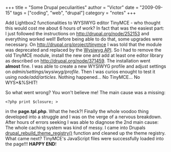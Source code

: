 +++
title = "Some Drupal peculiarities"
author = "Victor"
date = "2009-09-15"
tags = ["coding", "web", "drupal"]
category = "notes"
+++

Add Lightbox2 functionalities to WYSIWYG editor TinyMCE - who thought this would cost me about 6 hours of work? In fact that was the easiest part: I just followed the instructions on <http://drupal.org/node/252153> and everything worked well! Before being able to do that, some upgrades were necessary. On <http://drupal.org/project/tinymce> I was told that the module was deprecated and replaced by the [Wysiwyg API][1]. So I had to remove the old TinyMCE module, install the new one and add at least one editor library as described on <http://drupal.org/node/371459>. The installation went **almost** fine. I was able to create a new WYSIWYG profile and adjust settings on *admin/settings/wysiwyg/profile*. Then I was curios enought to test it using *node/add/articles*. Nothing happened... No TinyMCE... No WYS*&%SHIT!

So what went wrong? You won't believe me! The main cause was a missing:

~~~.shell
<?php print $closure; >
~~~

in the **page.tpl.php**. What the heck?! Finally the whole voodoo thing developed into a struggle and I was on the verge of a nervous breakdown. After hours of errors seeking I was able to diagnose the 2nd main cause: The whole caching system was kind of messy. I came into Drupals [drupal_rebuild_theme_registry()][2] function and cleaned up the theme registry. What came next? TinyMCE's JavaScript files were successfully loaded into the page!!! **HAPPY END**!

[1]: http://drupal.org/project/wysiwyg
[2]: http://api.drupal.org/api/function/drupal_rebuild_theme_registry/6
